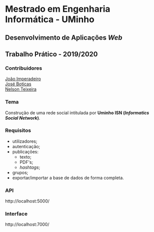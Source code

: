 # Mestrado em Engenharia Informática - UMinho
## Desenvolvimento de Aplicações *Web*
## Trabalho Prático - 2019/2020

### Contribuidores

[João Imperadeiro](https://github.com/JRI98)  
[José Boticas](https://github.com/SacitobJose)  
[Nelson Teixeira](https://github.com/Nelson198)

### Tema
Construção de uma rede social intitulada por **Uminho ISN (*Informatics Social Network*)**.

### Requisitos
* utilizadores;
* autenticação;
* publicações:
  * texto;
  * PDF's;
  * *hashtags*;
* grupos;
* exportar/importar a base de dados de forma completa.

### API
http://localhost:5000/

### Interface
http://localhost:7000/
